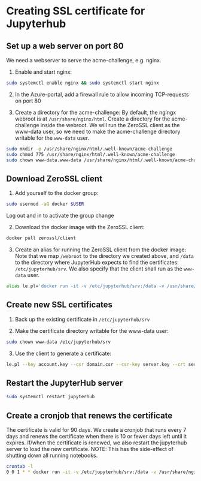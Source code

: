 # Creating SSL certificate for Jupyterhub


## Set up a web server on port 80

We need a webserver to serve the acme-challenge, e.g. nginx.

1. Enable and start nginx:
```bash
sudo systemctl enable nginx && sudo systemctl start nginx
```

2. In the Azure-portal, add a firewall rule to allow incoming TCP-requests on port 80

3. Create a directory for the acme-challenge:
By default, the ngingx webroot is at ```/usr/share/nginx/html```. Create a directory for the acme-challenge inside the webroot. We will run the ZeroSSL client as the www-data user, so we need to make the acme-challenge directory writable for the ```www-data``` user.

```bash
sudo mkdir -p /usr/share/nginx/html/.well-known/acme-challenge
sudo chmod 775 /usr/share/nginx/html/.well-known/acme-challenge
sudo chown www-data.www-data /usr/share/nginx/html/.well-known/acme-challenge
```


## Download ZeroSSL client
1. Add yourself to the docker group:
```bash
sudo usermod -aG docker $USER
```
Log out and in to activate the group change

2. Download the docker image with the ZeroSSL client:
```bash
docker pull zerossl/client
```

3. Create an alias for running the ZeroSSL client from the docker image:
Note that we map ```/webroot``` to the directory we created above, and ```/data``` to the directory where JupyterHub expects to find the certificates: ```/etc/jupyterhub/srv```. We also specify that the client shall run as the ```www-data``` user.
```bash
alias le.pl='docker run -it -v /etc/jupyterhub/srv:/data -v /usr/share/nginx/html/.well-known/acme-challenge:/webroot -u $(id -u www-data) --rm zerossl/client'
```


## Create new SSL certificates

1. Back up the existing certificate in ```/etc/jupyterhub/srv```

2. Make the certificate directory writable for the www-data user:
```bash
sudo chown www-data /etc/jupyterhub/srv
```

3. Use the client to generate a certificate:
```bash
le.pl --key account.key --csr domain.csr --csr-key server.key --crt server.crt --domains "nautilus.northeurope.cloudapp.azure.com" --generate-missing --path /webroot --unlink --api 2 --live
```


## Restart the JupyterHub server

```bash
sudo systemctl restart jupyterhub
```


## Create a cronjob that renews the certificate
The certificate is valid for 90 days. We create a cronjob that runs every 7 days and renews the certificate when there is 10 or fewer days left until it expires.
If/when the certificate is renewed, we also restart the jupyterhub server to load the new certificate.
NOTE: This has the side-effect of shutting down all running notebooks.

```bash
crontab -l
0 0 1 * * docker run -it -v /etc/jupyterhub/srv:/data -v /usr/share/nginx/html/.well-known/acme-challenge:/webroot -u $(id -u www-data) --rm zerossl/client --key account.key --csr domain.csr --csr-key server.key --crt server.crt --domains "nautilus.northeurope.cloudapp.azure.com" --generate-missing --path /webroot --unlink --api 2 --live --quiet
```
